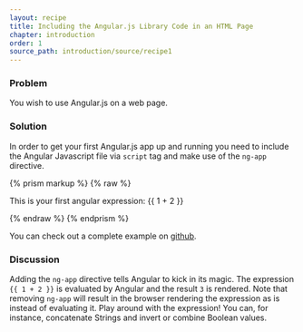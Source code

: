 ```yaml
---
layout: recipe
title: Including the Angular.js Library Code in an HTML Page
chapter: introduction
order: 1
source_path: introduction/source/recipe1
---
```

### Problem
You wish to use Angular.js on a web page.

### Solution
In order to get your first Angular.js app up and running you need to include the Angular Javascript file via `script` tag and make use of the `ng-app` directive.

{% prism markup %}
{% raw %}
<html>
  <head>
    <script src="http://ajax.googleapis.com/ajax/libs/
      angularjs/1.0.4/angular.js">
    </script>
  </head>
  <body ng-app>
    <p>This is your first angular expression: {{ 1 + 2 }}</p>
  </body>
</html>
{% endraw %}
{% endprism %}

You can check out a complete example on [github](http://github.com/fdietz/recipes-with-angular-js-examples/chapter1/recipe1).

### Discussion
Adding the `ng-app` directive tells Angular to kick in its magic. The expression `{{ 1 + 2 }}` is evaluated by Angular and the result `3` is rendered. Note that removing `ng-app` will result in the browser rendering the expression as is instead of evaluating it. Play around with the expression! You can, for instance, concatenate Strings and invert or combine Boolean values.
